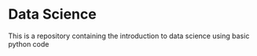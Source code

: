 # Data Science

This is a repository containing the introduction to data science using basic python code